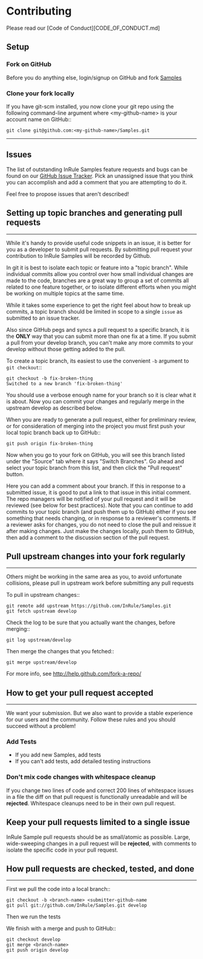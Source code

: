 # Contributing

Please read our [Code of Conduct][CODE_OF_CONDUCT.md]

## Setup

### Fork on GitHub


Before you do anything else, login/signup on GitHub and fork [Samples][project]

### Clone your fork locally

If you have git-scm installed, you now clone your git repo using the following command-line argument where \<my-github-name> is your account name on GitHub::

    git clone git@github.com:<my-github-name>/Samples.git
___

## Issues

The list of outstanding InRule Samples feature requests and bugs can be found on our [GitHub Issue Tracker][issues]. Pick an unassigned issue that you think you can accomplish and add a comment that you are attempting to do it.

Feel free to propose issues that aren't described!

## Setting up topic branches and generating pull requests
___

While it's handy to provide useful code snippets in an issue, it is better for
you as a developer to submit pull requests. By submitting pull request your
contribution to InRule Samples will be recorded by Github.

In git it is best to isolate each topic or feature into a "topic branch".  While
individual commits allow you control over how small individual changes are made
to the code, branches are a great way to group a set of commits all related to
one feature together, or to isolate different efforts when you might be working
on multiple topics at the same time.

While it takes some experience to get the right feel about how to break up
commits, a topic branch should be limited in scope to a single ``issue`` as
submitted to an issue tracker.

Also since GitHub pegs and syncs a pull request to a specific branch, it is the
**ONLY** way that you can submit more than one fix at a time.  If you submit
a pull from your develop branch, you can't make any more commits to your develop
without those getting added to the pull.

To create a topic branch, its easiest to use the convenient ``-b`` argument to ``git
checkout``::

    git checkout -b fix-broken-thing
    Switched to a new branch 'fix-broken-thing'

You should use a verbose enough name for your branch so it is clear what it is
about.  Now you can commit your changes and regularly merge in the upstream
develop as described below.

When you are ready to generate a pull request, either for preliminary review,
or for consideration of merging into the project you must first push your local
topic branch back up to GitHub::

    git push origin fix-broken-thing

Now when you go to your fork on GitHub, you will see this branch listed under
the "Source" tab where it says "Switch Branches".  Go ahead and select your
topic branch from this list, and then click the "Pull request" button.

Here you can add a comment about your branch.  If this in response to
a submitted issue, it is good to put a link to that issue in this initial
comment.  The repo managers will be notified of your pull request and it will
be reviewed (see below for best practices).  Note that you can continue to add
commits to your topic branch (and push them up to GitHub) either if you see
something that needs changing, or in response to a reviewer's comments.  If
a reviewer asks for changes, you do not need to close the pull and reissue it
after making changes. Just make the changes locally, push them to GitHub, then
add a comment to the discussion section of the pull request.

## Pull upstream changes into your fork regularly
___

Others might be working in the same area as you, to avoid unfortunate collisions, please pull in upstream work before submitting any pull requests

To pull in upstream changes::

    git remote add upstream https://github.com/InRule/Samples.git
    git fetch upstream develop

Check the log to be sure that you actually want the changes, before merging::

    git log upstream/develop

Then merge the changes that you fetched::

    git merge upstream/develop

For more info, see http://help.github.com/fork-a-repo/

## How to get your pull request accepted

___

We want your submission. But we also want to provide a stable experience for our users and the community. Follow these rules and you should succeed without a problem!

### Add Tests

* If you add new Samples, add tests
* If you can't add tests, add detailed testing instructions

### Don't mix code changes with whitespace cleanup

If you change two lines of code and correct 200 lines of whitespace issues in a file the diff on that pull request is functionally unreadable and will be **rejected**. Whitespace cleanups need to be in their own pull request.

Keep your pull requests limited to a single issue
--------------------------------------------------

InRule Sample pull requests should be as small/atomic as possible. Large, wide-sweeping changes in a pull request will be **rejected**, with comments to isolate the specific code in your pull request.

## How pull requests are checked, tested, and done

___

First we pull the code into a local branch::

    git checkout -b <branch-name> <submitter-github-name
    git pull git://github.com/InRule/Samples.git develop

Then we run the tests


We finish with a merge and push to GitHub::

    git checkout develop
    git merge <branch-name>
    git push origin develop


[project]: https://github.com/InRule/Samples
[issues]: https://github.com/InRule/Samples/issues
